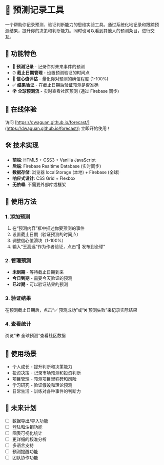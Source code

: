# 🔮 预测记录工具

一个帮助你记录预测、验证判断能力的思维实验工具。通过系统化地记录和跟踪预测结果，提升你的决策和判断能力。同时也可以看到其他人的预测条目，进行交互。

## 🌟 功能特色

* 📝 **预测记录** - 记录你对未来事件的预测
* ⏰ **截止日期管理** - 设置预测验证的时间点
* 🎯 **信心值评估** - 量化你对预测的确信程度 (1-100%)
* ✅ **结果验证** - 在截止日期后验证预测是否准确
* 🌍 **全球预测流** - 实时查看社区预测 (通过 Firebase 同步)

## 🚀 在线体验

访问 [https://dwaguan.github.io/forecast/](https://dwaguan.github.io/forecast/) 立即开始使用！

## 🛠️ 技术实现

* **前端**: HTML5 + CSS3 + Vanilla JavaScript
* **后端**: Firebase Realtime Database (实时同步)
* **数据存储**: 浏览器 localStorage (本地) + Firebase (全球)
* **响应式设计**: CSS Grid + Flexbox
* **无依赖**: 不需要外部库或框架

## 📱 使用方法

### 1. 添加预测

1. 在“预测内容”框中描述你要预测的事件
2. 设置截止日期（验证预测的时间点）
3. 调整信心值滑块（1-100%）
4. 输入“王高远”作为作者验证，点击“🚀 发布到全球”

### 2. 管理预测

* **未到期** - 等待截止日期到来
* **今日到期** - 需要今天验证的预测
* **已过期** - 可以验证结果的预测

### 3. 验证结果

在预测截止日期后，点击“✅ 预测成功”或“❌ 预测失败”来记录实际结果

### 4. 查看统计

浏览“🌍 全球预测”查看社区数据

## 🎯 使用场景

* 个人成长 - 提升判断和决策能力
* 投资决策 - 记录市场预测和投资判断
* 项目管理 - 预测项目里程碑和风险
* 学习研究 - 验证假设和理论预测
* 日常生活 - 训练对各种事件的判断力

## 🔮 未来计划

- [ ] 数据导出/导入功能
- [ ] 登陆和注销功能
- [ ] 图表可视化统计
- [ ] 更详细的校准分析
- [ ] 多语言支持
- [ ] 预测提醒功能
- [ ] 团队协作功能
